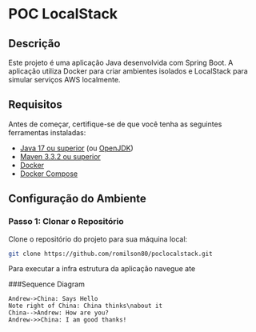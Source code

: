 # POC LocalStack

## Descrição

Este projeto é uma aplicação Java desenvolvida com Spring Boot. A aplicação utiliza Docker para criar ambientes isolados e LocalStack para simular serviços AWS localmente.

## Requisitos

Antes de começar, certifique-se de que você tenha as seguintes ferramentas instaladas:

- [Java 17 ou superior](https://www.oracle.com/java/technologies/javase-jdk17-downloads.html) (ou [OpenJDK](https://openjdk.java.net/))
- [Maven 3.3.2 ou superior](https://maven.apache.org/download.cgi) 
- [Docker](https://www.docker.com/products/docker-desktop)
- [Docker Compose](https://docs.docker.com/compose/)

## Configuração do Ambiente

### Passo 1: Clonar o Repositório

Clone o repositório do projeto para sua máquina local:

```bash
git clone https://github.com/romilson80/poclocalstack.git
```
Para executar a infra estrutura da aplicação navegue ate 

###Sequence Diagram

```seq
Andrew->China: Says Hello 
Note right of China: China thinks\nabout it 
China-->Andrew: How are you? 
Andrew->>China: I am good thanks!
```